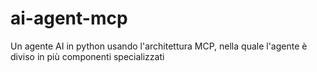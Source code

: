 # ai-agent-mcp
Un agente AI in python usando l'architettura MCP, nella quale l'agente è diviso in più componenti specializzati
